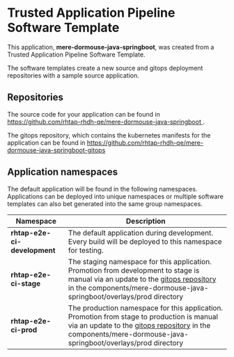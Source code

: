 # Trusted Application Pipeline Software Template

This application, **mere-dormouse-java-springboot**, was created from a Trusted Application Pipeline Software Template.

The software templates create a new source and gitops deployment repositories with a sample source application. 

## Repositories

The source code for your application can be found in [https://github.com/rhtap-rhdh-qe/mere-dormouse-java-springboot ](https://github.com/rhtap-rhdh-qe/mere-dormouse-java-springboot ).
 
The gitops repository, which contains the kubernetes manifests for the application can be found in 
[https://github.com/rhtap-rhdh-qe/mere-dormouse-java-springboot-gitops ](https://github.com/rhtap-rhdh-qe/mere-dormouse-java-springboot-gitops ) 

## Application namespaces 

The default application will be found in the following namespaces. Applications can be deployed into unique namespaces or multiple software templates can also bet generated into the same group namespaces.  

|  Namespace   |  Description   |  
| -------- | -------- |   
| **rhtap-e2e-ci-development** | The default application during development. Every build will be deployed to this namespace for testing. | 
| **rhtap-e2e-ci-stage** | The staging namespace for this application. Promotion from development to stage is manual via an update to the [gitops repository](https://github.com/rhtap-rhdh-qe/mere-dormouse-java-springboot-gitops ) in the components/mere-dormouse-java-springboot/overlays/prod directory |  
| **rhtap-e2e-ci-prod** | The production namespace for this application. Promotion from stage to production is manual via an update to the [gitops repository](https://github.com/rhtap-rhdh-qe/mere-dormouse-java-springboot-gitops ) in the components/mere-dormouse-java-springboot/overlays/prod directory | 